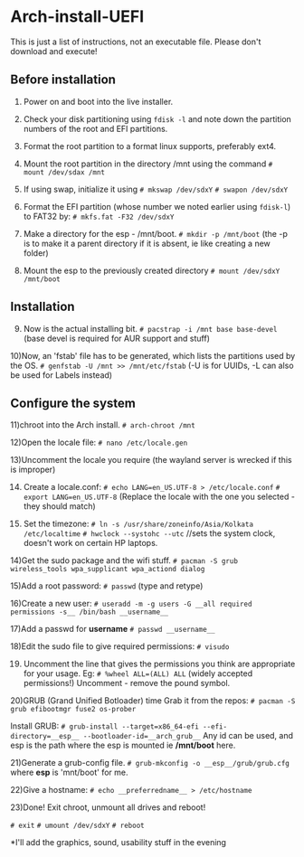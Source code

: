 # Arch-install-UEFI
This is just a list of instructions, not an executable file. Please don't download and execute! 

## Before installation

1) Power on and boot into the live installer.

2) Check your disk partitioning using `fdisk -l` and note down the partition numbers of the root and EFI partitions.

3) Format the root partition to a format linux supports, preferably ext4.

4) Mount the root partition in the directory /mnt using the command 
`# mount /dev/sdax /mnt`

5) If using swap, initialize it using 
`# mkswap /dev/sdxY`
`# swapon /dev/sdxY`

6) Format the EFI partition (whose number we noted earlier using `fdisk-l`) to FAT32 by:
`# mkfs.fat -F32 /dev/sdxY`

7) Make a directory for the esp - /mnt/boot.
`# mkdir -p /mnt/boot`
(the -p is to make it a parent directory if it is absent, ie like creating a new folder)

8) Mount the esp to the previously created directory
`# mount /dev/sdxY /mnt/boot`

## Installation

9) Now is the actual installing bit.
`# pacstrap -i /mnt base base-devel`
(base devel is required for AUR support and stuff)

10)Now, an 'fstab' file has to be generated, which lists the partitions used by the OS.
`# genfstab -U /mnt >> /mnt/etc/fstab`
(-U is for UUIDs, -L can also be used for Labels instead)

## Configure the system

11)chroot into the Arch install.
`# arch-chroot /mnt`

12)Open the locale file: 
`# nano /etc/locale.gen`

13)Uncomment the locale you require (the wayland server is wrecked if this is improper)

14) Create a locale.conf:
`# echo LANG=en_US.UTF-8 > /etc/locale.conf`
`# export LANG=en_US.UTF-8`
(Replace the locale with the one you selected - they should match)

15) Set the timezone:
`# ln -s /usr/share/zoneinfo/Asia/Kolkata /etc/localtime`
`# hwclock --systohc --utc`
//sets the system clock, doesn't work on certain HP laptops.

14)Get the sudo package and the wifi stuff.
`# pacman -S grub wireless_tools wpa_supplicant wpa_actiond dialog`

15)Add a root password:
`# passwd`
(type and retype)

16)Create a new user:
`# useradd -m -g users -G __all required permissions -s__ /bin/bash __username__`

17)Add a passwd for __username__
`# passwd __username__`

18)Edit the sudo file to give required permissions:
`# visudo`

19) Uncomment the line that gives the permissions you think are appropriate for your usage.
Eg:
`# %wheel ALL=(ALL) ALL`
(widely accepted permissions!)
Uncomment - remove the pound symbol.

20)GRUB (Grand Unified Botloader) time
Grab it from the repos: 
`# pacman -S grub efibootmgr fuse2 os-prober`

Install GRUB: 
`# grub-install --target=x86_64-efi --efi-directory=__esp__ --bootloader-id=__arch_grub__`
Any id can be used, and esp is the path where the esp is mounted ie __/mnt/boot__ here.

21)Generate a grub-config file.
`# grub-mkconfig -o __esp__/grub/grub.cfg`
where __esp__ is 'mnt/boot' for me.

22)Give a hostname:
`# echo __preferredname__ > /etc/hostname`

23)Done! Exit chroot, unmount all drives and reboot!

`# exit`
`# umount /dev/sdxY`
`# reboot`

*I'll add the graphics, sound, usability stuff in the evening
